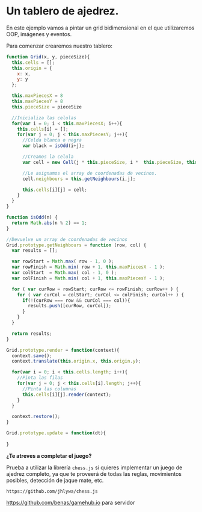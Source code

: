 # Un tablero de ajedrez.

En este ejemplo vamos a pintar un grid bidimensional en el que utilizaremos OOP, imágenes y eventos. 

Para comenzar crearemos nuestro tablero: 

```javascript
function Grid(x, y, pieceSize){
  this.cells = [];
  this.origin = {
    x: x,
    y: y
  };

  this.maxPiecesX = 8
  this.maxPiecesY = 8
  this.pieceSize = pieceSize

  //Inicializa las celulas
  for(var i = 0; i < this.maxPiecesX; i++){
    this.cells[i] = [];
    for(var j = 0; j < this.maxPiecesY; j++){
      //Celda blanca o negra
      var black = isOdd(i+j);

      //Creamos la celula
      var cell = new Cell(j * this.pieceSize, i *  this.pieceSize, this.pieceSize, black);

      //Le asignamos el array de coordenadas de vecinos.
      cell.neighbours = this.getNeighbours(i,j);

      this.cells[i][j] = cell;
    }
  }
}

function isOdd(n) {
  return Math.abs(n % 2) == 1;
}

//Devuelve un array de coordenadas de vecinos
Grid.prototype.getNeighbours = function (row, col) {
  var results = [];

  var rowStart = Math.max( row - 1, 0 );
  var rowFinish = Math.min( row + 1, this.maxPiecesX - 1 );
  var colStart  = Math.max( col - 1, 0 );
  var colFinish = Math.min( col + 1, this.maxPiecesY - 1 );

  for ( var curRow = rowStart; curRow <= rowFinish; curRow++ ) {
    for ( var curCol = colStart; curCol <= colFinish; curCol++ ) {
      if(!(curRow === row && curCol === col)){
        results.push([curRow, curCol]);
      }
    }
  }

  return results;
}

Grid.prototype.render = function(context){
  context.save();
  context.translate(this.origin.x, this.origin.y);

  for(var i = 0; i < this.cells.length; i++){
    //Pinta las filas
    for(var j = 0; j < this.cells[i].length; j++){
      //Pinta las columnas
      this.cells[i][j].render(context);
    }
  }

  context.restore();
}

Grid.prototype.update = function(dt){
  
}

```


**¿Te atreves a completar el juego?**

Prueba a utilizar la librería `chess.js` si quieres implementar un juego de ajedrez completo, ya que te proveerá de todas las reglas, movimientos posibles, detección de jaque mate, etc.

```
https://github.com/jhlywa/chess.js
```

https://github.com/benas/gamehub.io para servidor